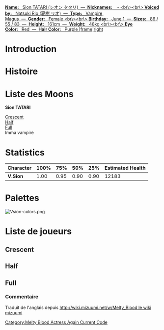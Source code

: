 [ **Name:**   Sion TATARI (シオン タタリ)  —  **Nicknames:**    -
\<br\\\>\<br\\\> **Voiced by:**   Natsuki Rio (夏樹
リオ)  —  **Type:**   Vampire, Magus  —  **Gender:**   Female
\<br\\\>\<br\\\> **Birthday:**   June 1  —  **Sizes:**   86 / 55 /
83  —  **Height:**   161cm  —  **Weight:**   48kg \<br\\\>\<br\\\> **Eye
Color:**   Red  —  **Hair Color:**   Purple
\|frame\|right](image:vsion0.png "wikilink")

# Introduction

# Histoire

# Liste des Moons

**Sion TATARI**

[Crescent](Melty_Blood/Sion_TATARI/Crescent_Moon "wikilink")  
[Half](Melty_Blood/Sion_TATARI/Half_Moon "wikilink")  
[Full](Melty_Blood/Sion_TATARI/Full_Moon "wikilink")  
Imma vampire

# Statistics

| Character  | 100% | 75%  | 50%  | 25%  | Estimated Health |
|------------|------|------|------|------|------------------|
| **V.Sion** | 1.00 | 0.95 | 0.90 | 0.90 | 12183            |

# Palettes

![](Vsion-colors.png "Vsion-colors.png")

# Liste de joueurs

## Crescent

## Half

## Full

### Commentaire

Traduit de l'anglais depuis [http://wiki.mizuumi.net/w/Melty_Blood le
wiki
mizuumi](http://wiki.mizuumi.net/w/Melty_Blood_le_wiki_mizuumi "wikilink")

[Category:Melty Blood Actress Again Current
Code](Category:Melty_Blood_Actress_Again_Current_Code "wikilink")
